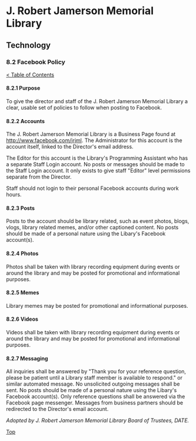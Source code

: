 [0]: ../README.md
[8.2]: facebook-policy.md

# J. Robert Jamerson Memorial Library
## Technology
### 8.2 Facebook Policy
[< Table of Contents][0]

#### 8.2.1 Purpose

To give the director and staff of the J. Robert Jamerson Memorial Library a clear, usable set of policies to follow when posting to Facebook.

#### 8.2.2 Accounts

The J. Robert Jamerson Memorial Library is a Business Page found at http://www.facebook.com/jrjml. The Administrator for this account is the account itself, linked to the Director's email address. 

The Editor for this account is the Library's Programming Assistant who has a separate Staff Login account. No posts or messages should be made to the Staff Login account. It only exists to give staff "Editor" level permissions separate from the Director.

Staff should not login to their personal Facebook accounts during work hours.

#### 8.2.3 Posts

Posts to the account should be library related, such as event photos, blogs, vlogs, library related memes, and/or other captioned content. No posts should be made of a personal nature using the Libary's Facebook account(s).

#### 8.2.4 Photos

Photos shall be taken with library recording equipment during events or around the library and may be posted for promotional and informational purposes.

#### 8.2.5 Memes

Library memes may be posted for promotional and informational purposes.

#### 8.2.6 Videos

Videos shall be taken with library recording equipment during events or around the library and  may be posted for promotional and informational purposes.

#### 8.2.7 Messaging

All inquiries shall be answered by "Thank you for your reference question, please be patient until a Library staff member is available to respond." or similar automated message. No unsolicited outgoing messages shall be sent. No posts should be made of a personal nature using the Libary's Facebook account(s). Only reference questions shall be answered via the Facebook page messenger. Messages from business partners should be redirected to the Director's email account. 


*Adopted by J. Robert Jamerson Memorial Library Board of Trustees, DATE.*

[Top][8.2]
